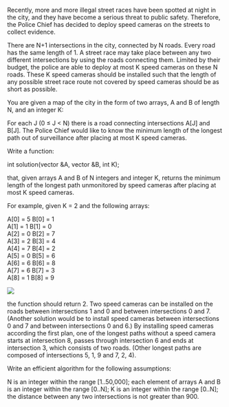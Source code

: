 Recently, more and more illegal street races have been spotted at night in the city, and they have become a serious threat to public safety. Therefore, the Police Chief has decided to deploy speed cameras on the streets to collect evidence.

There are N+1 intersections in the city, connected by N roads. Every road has the same length of 1. A street race may take place between any two different intersections by using the roads connecting them. Limited by their budget, the police are able to deploy at most K speed cameras on these N roads. These K speed cameras should be installed such that the length of any possible street race route not covered by speed cameras should be as short as possible.

You are given a map of the city in the form of two arrays, A and B of length N, and an integer K:

For each J (0 ≤ J < N) there is a road connecting intersections A[J] and B[J].
The Police Chief would like to know the minimum length of the longest path out of surveillance after placing at most K speed cameras.

Write a function:

int solution(vector<int> &A, vector<int> &B, int K);

that, given arrays A and B of N integers and integer K, returns the minimum length of the longest path unmonitored by speed cameras after placing at most K speed cameras.

For example, given K = 2 and the following arrays:

  A[0] = 5    B[0] = 1  
  A[1] = 1    B[1] = 0  
  A[2] = 0    B[2] = 7   
  A[3] = 2    B[3] = 4   
  A[4] = 7    B[4] = 2  
  A[5] = 0    B[5] = 6  
  A[6] = 6    B[6] = 8  
  A[7] = 6    B[7] = 3  
  A[8] = 1    B[8] = 9  

  <img src="demp.png" align="center" />

the function should return 2. Two speed cameras can be installed on the roads between intersections 1 and 0 and between intersections 0 and 7. (Another solution would be to install speed cameras between intersections 0 and 7 and between intersections 0 and 6.) By installing speed cameras according the first plan, one of the longest paths without a speed camera starts at intersection 8, passes through intersection 6 and ends at intersection 3, which consists of two roads. (Other longest paths are composed of intersections 5, 1, 9 and 7, 2, 4).

Write an efficient algorithm for the following assumptions:

N is an integer within the range [1..50,000];
each element of arrays A and B is an integer within the range [0..N];
K is an integer within the range [0..N];
the distance between any two intersections is not greater than 900.
